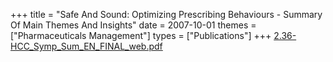 +++
title = "Safe And Sound: Optimizing Prescribing Behaviours - Summary Of Main Themes And Insights"
date = 2007-10-01
themes = ["Pharmaceuticals Management"]
types = ["Publications"]
+++
[2.36-HCC_Symp_Sum_EN_FINAL_web.pdf](/files/2.36-HCC_Symp_Sum_EN_FINAL_web.pdf)
